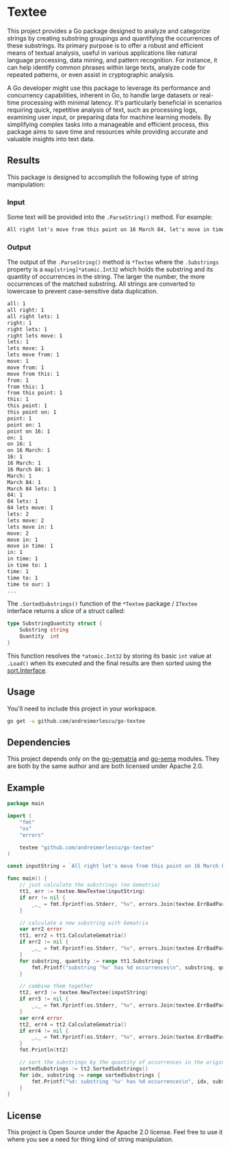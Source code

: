 # Textee

This project provides a Go package designed to analyze and categorize strings by creating substring groupings and 
quantifying the occurrences of these substrings. Its primary purpose is to offer a robust and efficient means of 
textual analysis, useful in various applications like natural language processing, data mining, and pattern recognition. 
For instance, it can help identify common phrases within large texts, analyze code for repeated patterns, or even assist 
in cryptographic analysis.

A Go developer might use this package to leverage its performance and concurrency capabilities, inherent in Go, to 
handle large datasets or real-time processing with minimal latency. It's particularly beneficial in scenarios requiring 
quick, repetitive analysis of text, such as processing logs, examining user input, or preparing data for machine 
learning models. By simplifying complex tasks into a manageable and efficient process, this package aims to save time 
and resources while providing accurate and valuable insights into text data.

## Results

This package is designed to accomplish the following type of string manipulation: 

### Input 

Some text will be provided into the `.ParseString()` method. For example: 

```txt
All right let's move from this point on 16 March 84, let's move in time to our second location which is a specific building near where you are now. Are you ready? Just a minute. All. right, I will wait. All right, move now from this area to the front ground level of the building known as the Menara Building, to the front of, on the ground, the Menara Building.
```

### Output

The output of the `.ParseString()` method is `*Textee` where the `.Substrings` property is a `map[string]*atomic.Int32` 
which holds the substring and its quantity of occurrences in the string. The larger the number, the more occurrences
of the matched substring. All strings are converted to lowercase to prevent case-sensitive data duplication.

```txt
all: 1
all right: 1
all right lets: 1
right: 1
right lets: 1
right lets move: 1
lets: 1
lets move: 1
lets move from: 1
move: 1
move from: 1
move from this: 1
from: 1
from this: 1
from this point: 1
this: 1
this point: 1
this point on: 1
point: 1
point on: 1
point on 16: 1
on: 1
on 16: 1
on 16 March: 1
16: 1
16 March: 1
16 March 84: 1
March: 1
March 84: 1
March 84 lets: 1
84: 1
84 lets: 1
84 lets move: 1
lets: 2
lets move: 2
lets move in: 1
move: 2
move in: 1
move in time: 1
in: 1
in time: 1
in time to: 1
time: 1
time to: 1
time to our: 1
...
```

The `.SortedSubstrings()` function of the `*Textee` package / `ITextee` interface returns a slice of a struct called: 

```go
type SubstringQuantity struct {
	Substring string
	Quantity  int
}
```

This function resolves the `*atomic.Int32` by storing its basic `int` value at `.Load()` when its executed and the
final results are then sorted using the [sort.Interface](https://pkg.go.dev/sort). 

## Usage

You'll need to include this project in your workspace.

```bash
go get -u github.com/andreimerlescu/go-textee
```

## Dependencies

This project depends only on the [go-gematria](https://github.com/andreimerlescu/go-gematria) and 
[go-sema](github.com/andreimerlescu/go-sema) modules. They are both by the same author and are both
licensed under Apache 2.0.

## Example

```go
package main

import (
	"fmt"
	"os"
    "errors"

	textee "github.com/andreimerlescu/go-textee"
)

const inputString = `All right let's move from this point on 16 March 84, let's move in time to our second location which is a specific building near where you are now. Are you ready? Just a minute. All. right, I will wait. All right, move now from this area to the front ground level of the building known as the Menara Building, to the front of, on the ground, the Menara Building.`

func main() {
	// just calculate the substrings (no Gematria)
	tt1, err := textee.NewTextee(inputString)
	if err != nil {
		_,_ = fmt.Fprintf(os.Stderr, "%v", errors.Join(textee.ErrBadParsing, err))
	}

	// calculate a new substring with Gematria 
	var err2 error
	tt1, err2 = tt1.CalculateGematria()
    if err2 != nil {
		_,_ = fmt.Fprintf(os.Stderr, "%v", errors.Join(textee.ErrBadParsing, err2))
    }
	for substring, quantity := range tt1.Substrings {
		fmt.Printf("substring '%v' has %d occurrences\n", substring, quantity.Load())
	}

	// combine them together
	tt2, err3 := textee.NewTextee(inputString)
    if err3 != nil {
		_,_ = fmt.Fprintf(os.Stderr, "%v", errors.Join(textee.ErrBadParsing, err3))
    }
    var err4 error
    tt2, err4 = tt2.CalculateGematria()
    if err4 != nil {
		_,_ = fmt.Fprintf(os.Stderr, "%v", errors.Join(textee.ErrBadParsing, err4))
	}
	fmt.Println(tt2)

	// sort the substrings by the quantity of occurrences in the original string, most common are first
	sortedSubstrings := tt2.SortedSubstrings()
	for idx, substring := range sortedSubstrings {
		fmt.Printf("%d: substring '%v' has %d occurrences\n", idx, substring.Substring, substring.Quantity)
	}
}

```

## License

This project is Open Source under the Apache 2.0 license. Feel free to use it where you see a need for thing kind of 
string manipulation.
